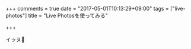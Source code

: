 +++
comments = true
date = "2017-05-01T10:13:29+09:00"
tags = ["live-photos"]
title = "Live Photosを使ってみる"

+++

イッヌ🐶

<div data-live-photo data-photo-src="/images/post/live-photo.jpg" data-video-src="/images/post/live-photo.mov" style="height: 640px"></div>